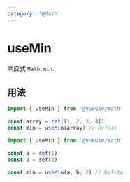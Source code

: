 ```yaml
---
category: '@Math'
---
```


# useMin

响应式 `Math.min`.

## 用法

```ts
import { useMin } from '@vueuse/math'

const array = ref([1, 2, 3, 4])
const min = useMin(array) // Ref<1>
```

```ts
import { useMin } from '@vueuse/math'

const a = ref(1)
const b = ref(3)

const min = useMin(a, b, 2) // Ref<1>
```
